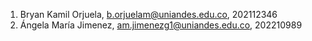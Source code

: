 ﻿<!-- MEMBERS -->
1. Bryan Kamil Orjuela, <b.orjuelam@uniandes.edu.co>, 202112346
2. Ángela María Jimenez, <am.jimenezg1@uniandes.edu.co>, 202210989